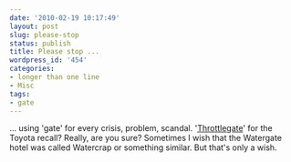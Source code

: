 ```yaml
---
date: '2010-02-19 10:17:49'
layout: post
slug: please-stop
status: publish
title: Please stop ...
wordpress_id: '454'
categories:
- longer than one line
- Misc
tags:
- gate
---
```


... using 'gate' for every crisis, problem, scandal. '[Throttlegate](http://www.thebigmoney.com/articles/judgments/2010/02/17/did-twitter-topple-toyota)' for the Toyota recall? Really, are you sure? Sometimes I wish that the Watergate hotel was called Watercrap or something similar. But that's only a wish.
